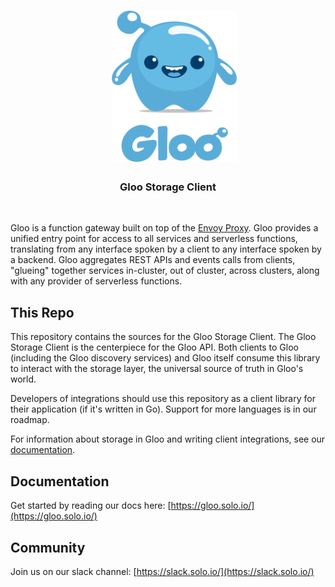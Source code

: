 <h1 align="center">
    <img src="Gloo-01.png" alt="Gloo Storage Client" width="200" height="242">
  <br>
</h1>


<h3 align="center">Gloo Storage Client</h3>
<BR>

Gloo is a function gateway built on top of the [Envoy Proxy](https://www.Envoyproxy.io). Gloo provides a unified entry point
for access to all services and serverless functions, translating from any interface spoken by a client to any interface
spoken by a backend. Gloo aggregates REST APIs and events calls from clients, "glueing" together services in-cluster, 
out of cluster, across clusters, along with any provider of serverless functions.

This Repo 
----

This repository contains the sources for the Gloo Storage Client. The Gloo Storage Client is the centerpiece for the Gloo
API. Both clients to Gloo (including the Gloo discovery services) and Gloo itself consume this library to interact with 
the storage layer, the universal source of truth in Gloo's world.

Developers of integrations should use this repository as a client library for their application (if it's written in Go).
Support for more languages is in our roadmap.  

For information about storage in Gloo and writing client integrations, see our [documentation](https://gloo.solo.io). 

Documentation
-----

Get started by reading our docs here: [https://gloo.solo.io/](https://gloo.solo.io/)

Community
-----
Join us on our slack channel: [https://slack.solo.io/](https://slack.solo.io/)
